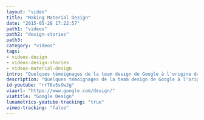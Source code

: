 ```yaml
---
layout: "video"
title: "Making Material Design"
date: "2015-05-28 17:22:57"
path1: "videos"
path2: "design-stories"
path3:
category: "videos"
tags:
- videos-design
- videos-design-stories
- videos-material-design
intro: "Quelques témoignages de la team design de Google à l'origine du framework Material Design."
description: "Quelques témoignages de la team design de Google à l'origine du framework Material Design."
id-youtube: "rrT6v5sOwJg"
viaurl: "https://www.google.com/design/"
viatitle: "Google Design"
lunametrics-youtube-tracking: "true"
vimeo-tracking: "false"
---
```

